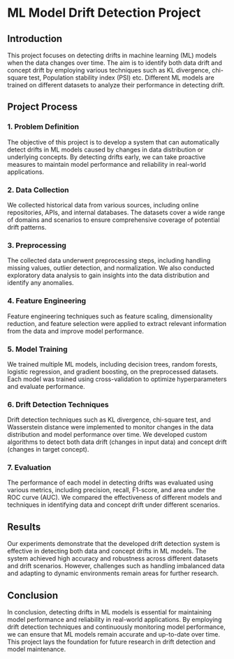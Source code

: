 # ML Model Drift Detection Project

## Introduction
This project focuses on detecting drifts in machine learning (ML) models when the data changes over time. The aim is to identify both data drift and concept drift by employing 
various techniques such as KL divergence, chi-square test, Population stability index (PSI) etc. Different ML models are trained on different datasets to analyze their performance in detecting drift.

## Project Process

### 1. Problem Definition
The objective of this project is to develop a system that can automatically detect drifts in ML models caused by changes in data distribution or underlying concepts. 
By detecting drifts early, we can take proactive measures to maintain model performance and reliability in real-world applications.

### 2. Data Collection
We collected historical data from various sources, including online repositories, APIs, and internal databases. The datasets cover a wide range of domains and scenarios to 
ensure comprehensive coverage of potential drift patterns.

### 3. Preprocessing
The collected data underwent preprocessing steps, including handling missing values, outlier detection, and normalization. We also conducted exploratory data analysis to gain 
insights into the data distribution and identify any anomalies.

### 4. Feature Engineering
Feature engineering techniques such as feature scaling, dimensionality reduction, and feature selection were applied to extract relevant information from the data and improve 
model performance.

### 5. Model Training
We trained multiple ML models, including decision trees, random forests, logistic regression, and gradient boosting, on the preprocessed datasets. Each model was trained 
using cross-validation to optimize hyperparameters and evaluate performance.

### 6. Drift Detection Techniques
Drift detection techniques such as KL divergence, chi-square test, and Wasserstein distance were implemented to monitor changes in the data distribution and model performance over time. 
We developed custom algorithms to detect both data drift (changes in input data) and concept drift (changes in target concept).

### 7. Evaluation
The performance of each model in detecting drifts was evaluated using various metrics, including precision, recall, F1-score, and area under the ROC curve (AUC). We compared the 
effectiveness of different models and techniques in identifying data and concept drift under different scenarios.

## Results
Our experiments demonstrate that the developed drift detection system is effective in detecting both data and concept drifts in ML models. The system achieved high accuracy and 
robustness across different datasets and drift scenarios. However, challenges such as handling imbalanced data and adapting to dynamic environments remain areas for further research.

## Conclusion
In conclusion, detecting drifts in ML models is essential for maintaining model performance and reliability in real-world applications. By employing drift detection techniques and 
continuously monitoring model performance, we can ensure that ML models remain accurate and up-to-date over time. This project lays the foundation for future research in drift 
detection and model maintenance.

